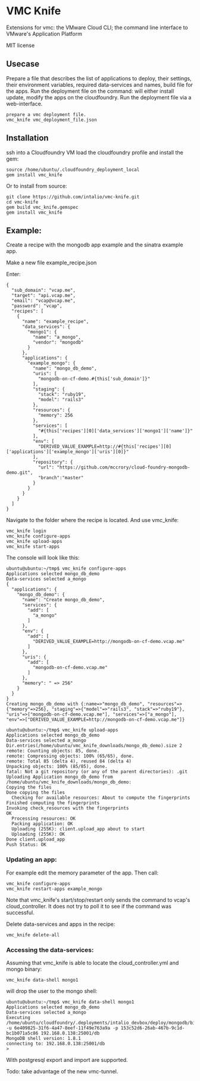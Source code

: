 # VMC Knife
Extensions for vmc: the VMware Cloud CLI; the command line interface to VMware's Application Platform

MIT license

## Usecase
Prepare a file that describes the list of applications to deploy, their settings, their environment variables, required data-services and names, build file for the apps.
Run the deployment file on the command: will either install update, modify the apps on the cloudfoundry.
Run the deployment file via a web-interface.

    prepare a vmc deployment file.
    vmc_knife vmc_deployment_file.json

## Installation
ssh into a Cloudfoundry VM
load the cloudfoundry profile and install the gem:

    source /home/ubuntu/.cloudfoundry_deployment_local
    gem install vmc_knife

Or to install from source:

    git clone https://github.com/intalio/vmc-knife.git
    cd vmc-knife
    gem build vmc_knife.gemspec
    gem install vmc_knife

## Example:
Create a recipe with the mongodb app example and the sinatra example app.

Make a new file example_recipe.json

Enter:

    {
      "sub_domain": "vcap.me",
      "target": "api.vcap.me",
      "email": "vcap@vcap.me",
      "password": "vcap",
      "recipes": [
        {
          "name": "example_recipe",
          "data_services": {
            "mongo1": {
              "name": "a_mongo",
              "vendor": "mongodb"
            }
          },
          "applications": {
            "example_mongo": {
              "name": "mongo_db_demo",
              "uris": [
                "mongodb-on-cf-demo.#{this['sub_domain']}"
              ],
              "staging": {
                "stack": "ruby19",
                "model": "rails3"
              },
              "resources": {
                "memory": 256
              },
              "services": [
                "#{this['recipes'][0]['data_services']['mongo1']['name']}"
              ],
              "env": [
                "DERIVED_VALUE_EXAMPLE=http://#{this['recipes'][0]['applications']['example_mongo']['uris'][0]}"
              ],
              "repository": {
                "url": "https://github.com/mccrory/cloud-foundry-mongodb-demo.git",
                "branch":"master"
              }
            }
          }
        }
      ]
    }

Navigate to the folder where the recipe is located.
And use vmc_knife:

    vmc_knife login
    vmc_knife configure-apps
    vmc_knife upload-apps
    vmc_knife start-apps

The console will look like this:

    ubuntu@ubuntu:~/tmp$ vmc_knife configure-apps
    Applications selected mongo_db_demo
    Data-services selected a_mongo
    {
      "applications": {
        "mongo_db_demo": {
          "name": "Create mongo_db_demo",
          "services": {
            "add": [
              "a_mongo"
            ]
          },
          "env": {
            "add": [
              "DERIVED_VALUE_EXAMPLE=http://mongodb-on-cf-demo.vcap.me"
            ]
          },
          "uris": {
            "add": [
              "mongodb-on-cf-demo.vcap.me"
            ]
          },
          "memory": " => 256"
        }
      }
    }
    Creating mongo_db_demo with {:name=>"mongo_db_demo", "resources"=>{"memory"=>256}, "staging"=>{"model"=>"rails3", "stack"=>"ruby19"}, "uris"=>["mongodb-on-cf-demo.vcap.me"], "services"=>["a_mongo"], "env"=>["DERIVED_VALUE_EXAMPLE=http://mongodb-on-cf-demo.vcap.me"]}

    ubuntu@ubuntu:~/tmp$ vmc_knife upload-apps
    Applications selected mongo_db_demo
    Data-services selected a_mongo
    Dir.entries(/home/ubuntu/vmc_knife_downloads/mongo_db_demo).size 2
    remote: Counting objects: 85, done.
    remote: Compressing objects: 100% (65/65), done.
    remote: Total 85 (delta 4), reused 84 (delta 4)
    Unpacking objects: 100% (85/85), done.
    fatal: Not a git repository (or any of the parent directories): .git
    Uploading Application mongo_db_demo from /home/ubuntu/vmc_knife_downloads/mongo_db_demo:
    Copying the files
    Done copying the files
      Checking for available resources: About to compute the fingerprints
    Finished computing the fingerprints
    Invoking check_resources with the fingerprints
    OK
      Processing resources: OK
      Packing application: OK
      Uploading (255K): client.upload_app about to start
      Uploading (255K): OK   
    Done client.upload_app
    Push Status: OK



### Updating an app:

For example edit the memory parameter of the app. Then call:

    vmc_knife configure-apps
    vmc_knife restart-apps example_mongo

Note that vmc_knife's start/stop/restart only sends the command to vcap's cloud_controller.
It does not try to poll it to see if the command was successful.

Delete data-services and apps in the recipe:

    vmc_knife delete-all


### Accessing the data-services:
Assuming that vmc_knife is able to locate the cloud_controller.yml and mongo binary:

    vmc_knife data-shell mongo1

will drop the user to the mongo shell:

    ubuntu@ubuntu:~/tmp$ vmc_knife data-shell mongo1
    Applications selected mongo_db_demo
    Data-services selected a_mongo
    Executing /home/ubuntu/cloudfoundry/.deployments/intalio_devbox/deploy/mongodb/bin/mongo -u 6e409825-31f6-4a47-8eef-11f49e763a9a -p 153c52d6-26ab-467b-9c1d-bc1b071a5c86 192.168.0.138:25001/db
    MongoDB shell version: 1.8.1
    connecting to: 192.168.0.138:25001/db
    >

With postgresql export and import are supported.

Todo: take advantage of the new vmc-tunnel.
